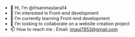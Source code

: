 - 👋 Hi, I’m @ihsanmaulana14
- 👀 I’m interested in Front-end development
- 🌱 I’m currently learning Front-end development
- 💞️ I’m looking to collaborate on a website creation project
- 📫 How to reach me :
      Email: imaul7853@gmail.com

